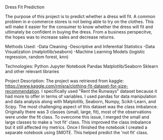 Dress Fit Prediction

The purpose of this project is to predict whether a dress will fit. A common problem in e-commerce stores is not being able to try on the clothes.
This will make it easier for the consumer to know whether the dress will fit and ultimately be confident in buying the dress. From a business perspecitve,
the hopes was to increase sales and decrease returns. 


Methods Used:
-Data Cleaning
-Descriptive and Inferential Statistics
-Data Visualization (matplotlib/seaborn)
-Machine Learning Models (logistic regression, random forest, knn)
 

Technologies:
Python
Jupyter Notebook
Pandas
Matplotlib/Seaborn
Sklearn
and other relevant libraries

Project Description:
The project was retrieved from kaggle: https://www.kaggle.com/rmisra/clothing-fit-dataset-for-size-recommendation. I specifically used
"Rent the Runways" dataset because it had more to offer in terms of variables. I used pandas for data manipulation and data analysis along
with Matplotlib, Seaborn, Numpy, Scikit-Learn, and Scipy. The most challenging aspect of this dataset was the class imbalance. Originally there
was 3 classes (small, large, fit), most of the observations were under the fit class. To overcome this issue, I merged the small and large classes to
make a 'not fit' class. This improved the class imbalance but it still affected my metrics. Once I finished the notebook I created a separate notebook
using SMOTE. This helped predict the 'not fit' class.

